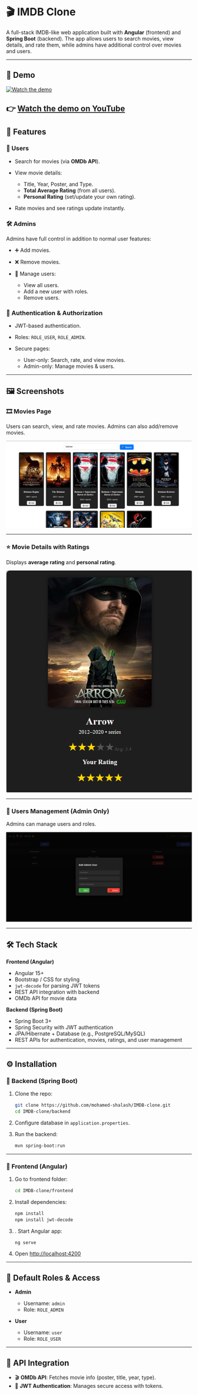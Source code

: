 # 🎬 IMDB Clone

A full-stack IMDB-like web application built with **Angular** (frontend) and **Spring Boot** (backend).
The app allows users to search movies, view details, and rate them, while admins have additional control over movies and users.

---
## 🎥 Demo

[![Watch the demo](https://img.youtube.com/vi/AS8XkDAojc0/maxresdefault.jpg)](https://www.youtube.com/watch?v=AS8XkDAojc0)

👉 [Watch the demo on YouTube](https://www.youtube.com/watch?v=AS8XkDAojc0)
---
## 🚀 Features

### 👥 Users

* Search for movies (via **OMDb API**).
* View movie details:

  * Title, Year, Poster, and Type.
  * **Total Average Rating** (from all users).
  * **Personal Rating** (set/update your own rating).
* Rate movies and see ratings update instantly.

### 🛠️ Admins

Admins have full control in addition to normal user features:

* ➕ Add movies.
* ❌ Remove movies.
* 👤 Manage users:

  * View all users.
  * Add a new user with roles.
  * Remove users.

### 🔐 Authentication & Authorization

* JWT-based authentication.
* Roles: `ROLE_USER`, `ROLE_ADMIN`.
* Secure pages:

  * User-only: Search, rate, and view movies.
  * Admin-only: Manage movies & users.

---

## 🖼️ Screenshots

### 🎞️ Movies Page

Users can search, view, and rate movies.
Admins can also add/remove movies.

![Movies Page](./screenshots/movies.png)

---

### ⭐ Movie Details with Ratings

Displays **average rating** and **personal rating**.

![Movie Ratings](./screenshots/movie-details.png)

---

### 👤 Users Management (Admin Only)

Admins can manage users and roles.

![Users Page](./screenshots/users.png)

---

## 🛠️ Tech Stack

**Frontend (Angular)**

* Angular 15+
* Bootstrap / CSS for styling
* `jwt-decode` for parsing JWT tokens
* REST API integration with backend
* OMDb API for movie data

**Backend (Spring Boot)**

* Spring Boot 3+
* Spring Security with JWT authentication
* JPA/Hibernate + Database (e.g., PostgreSQL/MySQL)
* REST APIs for authentication, movies, ratings, and user management

---

## ⚙️ Installation

### 📌 Backend (Spring Boot)

1. Clone the repo:

   ```bash
   git clone https://github.com/mohamed-shalash/IMDB-clone.git
   cd IMDB-clone/backend
   ```
2. Configure database in `application.properties`.
3. Run the backend:

   ```bash
   mvn spring-boot:run
   ```

---

### 📌 Frontend (Angular)

1. Go to frontend folder:

   ```bash
   cd IMDB-clone/frontend
   ```
2. Install dependencies:

   ```bash
   npm install
   npm install jwt-decode
   ```
3. . Start Angular app:

   ```bash
   ng serve
   ```
4. Open [http://localhost:4200](http://localhost:4200)

---

## 🔑 Default Roles & Access

* **Admin**

  * Username: `admin`
  * Role: `ROLE_ADMIN`
* **User**

  * Username: `user`
  * Role: `ROLE_USER`

---

## 📡 API Integration

* 🎬 **OMDb API**: Fetches movie info (poster, title, year, type).
* 🔐 **JWT Authentication**: Manages secure access with tokens.










